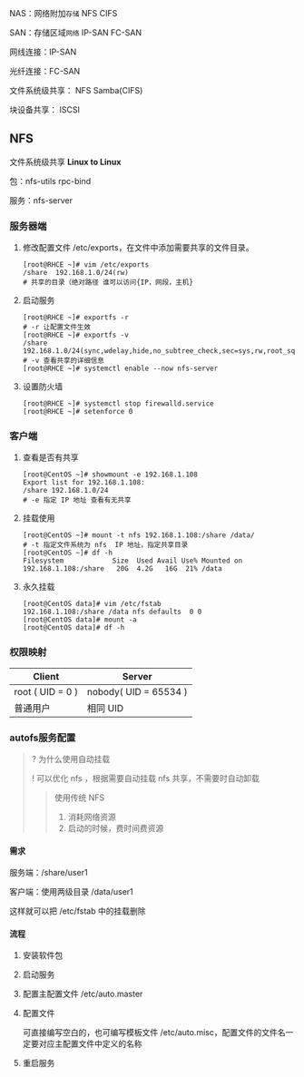 NAS：网络附加`存储`		NFS	CIFS

SAN：存储区域`网络`		IP-SAN	FC-SAN

网线连接：IP-SAN

光纤连接：FC-SAN

文件系统级共享：	NFS	Samba(CIFS)

块设备共享：	ISCSI

## NFS

文件系统级共享	**Linux to Linux**

包：nfs-utils	rpc-bind

服务：nfs-server

### 服务器端

1. 修改配置文件 /etc/exports，在文件中添加需要共享的文件目录。

   ```shell
   [root@RHCE ~]# vim /etc/exports
   /share  192.168.1.0/24(rw)
   # 共享的目录（绝对路径 谁可以访问{IP，网段，主机}
   ```

2. 启动服务

   ```shell
   [root@RHCE ~]# exportfs -r
   # -r 让配置文件生效
   [root@RHCE ~]# exportfs -v
   /share	192.168.1.0/24(sync,wdelay,hide,no_subtree_check,sec=sys,rw,root_squash,no_all_squash)
   # -v 查看共享的详细信息
   [root@RHCE ~]# systemctl enable --now nfs-server
   ```

3. 设置防火墙

   ```shell
   [root@RHCE ~]# systemctl stop firewalld.service 
   [root@RHCE ~]# setenforce 0
   ```

### 客户端

1. 查看是否有共享

   ```shell
   [root@CentOS ~]# showmount -e 192.168.1.108
   Export list for 192.168.1.108:
   /share 192.168.1.0/24
   # -e 指定 IP 地址 查看有无共享
   ```

2. 挂载使用

   ```shell
   [root@CentOS ~]# mount -t nfs 192.168.1.108:/share /data/
   # -t 指定文件系统为 nfs  IP 地址，指定共享目录
   [root@CentOS ~]# df -h
   Filesystem            Size  Used Avail Use% Mounted on
   192.168.1.108:/share   20G  4.2G   16G  21% /data
   ```

3. 永久挂载

   ```shell 
   [root@CentOS data]# vim /etc/fstab 
   192.168.1.108:/share /data nfs defaults  0 0
   [root@CentOS data]# mount -a
   [root@CentOS data]# df -h
   ```

### 权限映射

| Client           | Server                |
| ---------------- | --------------------- |
| root ( UID = 0 ) | nobody( UID = 65534 ) |
| 普通用户         | 相同 UID              |

### autofs服务配置

> ?	为什么使用自动挂载
>
> !	可以优化 nfs  ，根据需要自动挂载 nfs 共享，不需要时自动卸载
>
> > 使用传统 NFS 
> >
> > 1. 消耗网络资源
> > 2. 启动的时候，费时间费资源

#### 需求

服务端：/share/user1

客户端：使用两级目录	/data/user1

这样就可以把 /etc/fstab 中的挂载删除

#### 流程

1. 安装软件包

2. 启动服务

3. 配置主配置文件 /etc/auto.master

4. 配置文件

   可直接编写空白的，也可编写模板文件 /etc/auto.misc，配置文件的文件名一定要对应主配置文件中定义的名称

5. 重启服务